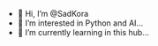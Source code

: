 - 👋 Hi, I’m @SadKora
- 👀 I’m interested in Python and AI...
- 🌱 I’m currently learning in this hub...

<!---
SadKora/SadKora is a ✨ special ✨ repository because its `README.md` (this file) appears on your GitHub profile.
You can click the Preview link to take a look at your changes.
--->

